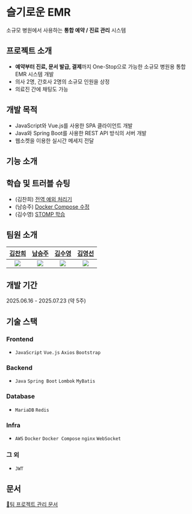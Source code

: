 # 슬기로운 EMR

소규모 병원에서 사용하는 <b>통합 예약 / 진료 관리</b> 시스템

## 프로젝트 소개

- <b>예약부터 진료, 문서 발급, 결제</b>까지 One-Stop으로 가능한 소규모 병원용 통합 EMR 시스템 개발
- 의사 2명, 간호사 2명의 소규모 인원을 상정
- 의료진 간에 채팅도 가능

## 개발 목적

- JavaScript와 Vue.js를 사용한 SPA 클라이언트 개발
- Java와 Spring Boot를 사용한 REST API 방식의 서버 개발
- 웹소켓을 이용한 실시간 메세지 전달

## 기능 소개

## 학습 및 트러블 슈팅

- (김찬희) [전역 예외 처리기](https://www.notion.so/21861813692f80f9a8e7c2dc1181ba37)
- (남승주) [Docker Compose 수정](https://www.notion.so/Docker-Compose-23661813692f80d4931afcaa21a429f1)
- (김수영) [STOMP 학습](https://www.notion.so/STOMP-21516ca889ab806795d9cc96b13f55b7)

## 팀원 소개

|[김찬희](https://github.com/Conut-1) | [남승주](https://github.com/SeungJu0104) | [김수영](https://github.com/suyungking) | [김영선](https://github.com/sunny950610) |
|:---------:|:---------:|:---------:|:---------:|
| ![](https://github.com/Conut-1.png) | ![](https://github.com/SeungJu0104.png) | ![](https://github.com/suyungking.png) | ![](https://github.com/sunny950610.png) |

## 개발 기간

2025.06.16 - 2025.07.23 (약 5주)

## 기술 스택

### Frontend

- `JavaScript` `Vue.js` `Axios` `Bootstrap`

### Backend

- `Java` `Spring Boot` `Lombok` `MyBatis`

### Database

- `MariaDB` `Redis`

### Infra

- `AWS` `Docker` `Docker Compose` `nginx` `WebSocket`

### 그 외

- `JWT`

## 문서

[📒팀 프로젝트 관리 문서](https://www.notion.so/EMR-20861813692f8025a61ffd10267e8785)
